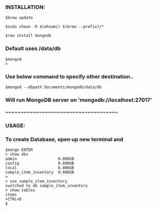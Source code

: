 

### INSTALLATION:
    $brew update

    $sudo chown -R $(whoami) $(brew --prefix)/*

    $rew install mongodb
    
### Default uses /data/db
    
    $mongod 
    >
### Use below command to specify other destination..

    $mongod --dbpath Documents/mongodb/data/db 

### Will run MongoDB server on 'mongodb://localhost:27017'

##### ~~~~~~~~~~~~~~~~~~~~~~~~~~~~~~~~~~~~~

### USAGE:
### To create Database, open up new terminal and 

    $mongo ENTER
    > show dbs
    admin                  0.000GB
    config                 0.000GB
    local                  0.000GB
    sample_item_inventory  0.000GB
    >
    > use sample_item_inventory
    switched to db sample_item_inventory
    > show tables
    items
    >CTRL+D
    $

